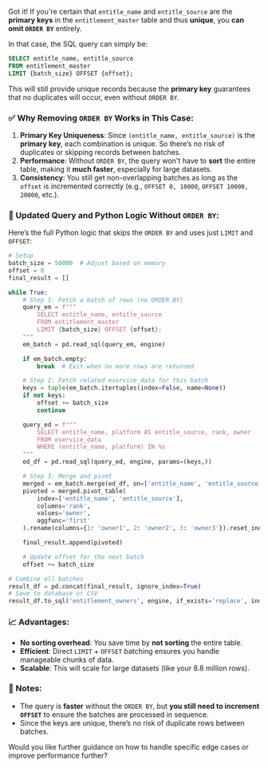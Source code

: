 Got it! If you're certain that `entitle_name` and `entitle_source` are the **primary keys** in the `entitlement_master` table and thus **unique**, you **can omit `ORDER BY`** entirely.

In that case, the SQL query can simply be:

```sql
SELECT entitle_name, entitle_source
FROM entitlement_master
LIMIT {batch_size} OFFSET {offset};
```

This will still provide unique records because the **primary key** guarantees that no duplicates will occur, even without `ORDER BY`.

### ✅ Why Removing `ORDER BY` Works in This Case:

1. **Primary Key Uniqueness**: Since `(entitle_name, entitle_source)` is the **primary key**, each combination is unique. So there’s no risk of duplicates or skipping records between batches.
2. **Performance**: Without `ORDER BY`, the query won't have to **sort** the entire table, making it **much faster**, especially for large datasets.
3. **Consistency**: You still get non-overlapping batches as long as the `offset` is incremented correctly (e.g., `OFFSET 0, 10000`, `OFFSET 10000, 20000`, etc.).

### 📝 Updated Query and Python Logic Without `ORDER BY`:

Here’s the full Python logic that skips the `ORDER BY` and uses just `LIMIT` and `OFFSET`:

```python
# Setup
batch_size = 50000  # Adjust based on memory
offset = 0
final_result = []

while True:
    # Step 1: Fetch a batch of rows (no ORDER BY)
    query_em = f"""
        SELECT entitle_name, entitle_source
        FROM entitlement_master
        LIMIT {batch_size} OFFSET {offset};
    """
    em_batch = pd.read_sql(query_em, engine)

    if em_batch.empty:
        break  # Exit when no more rows are returned

    # Step 2: Fetch related eservice_data for this batch
    keys = tuple(em_batch.itertuples(index=False, name=None))
    if not keys:
        offset += batch_size
        continue

    query_ed = f"""
        SELECT entitle_name, platform AS entitle_source, rank, owner
        FROM eservice_data
        WHERE (entitle_name, platform) IN %s
    """
    ed_df = pd.read_sql(query_ed, engine, params=(keys,))

    # Step 3: Merge and pivot
    merged = em_batch.merge(ed_df, on=['entitle_name', 'entitle_source'], how='left')
    pivoted = merged.pivot_table(
        index=['entitle_name', 'entitle_source'],
        columns='rank',
        values='owner',
        aggfunc='first'
    ).rename(columns={1: 'owner1', 2: 'owner2', 3: 'owner3'}).reset_index()

    final_result.append(pivoted)

    # Update offset for the next batch
    offset += batch_size

# Combine all batches
result_df = pd.concat(final_result, ignore_index=True)
# Save to database or CSV
result_df.to_sql('entitlement_owners', engine, if_exists='replace', index=False)
```

### 📈 **Advantages**:

* **No sorting overhead**: You save time by **not sorting** the entire table.
* **Efficient**: Direct `LIMIT` + `OFFSET` batching ensures you handle manageable chunks of data.
* **Scalable**: This will scale for large datasets (like your 8.8 million rows).

### 🔧 Notes:

* The query is **faster** without the `ORDER BY`, but **you still need to increment `OFFSET`** to ensure the batches are processed in sequence.
* Since the keys are unique, there’s no risk of duplicate rows between batches.

Would you like further guidance on how to handle specific edge cases or improve performance further?

